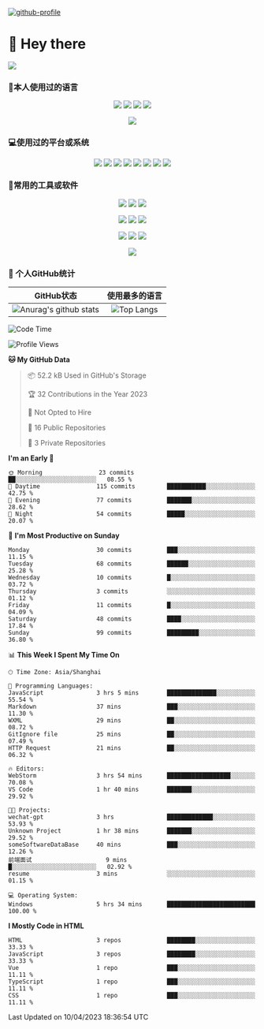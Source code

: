 [![github-profile](https://files.catbox.moe/y2j7f9.svg)](https://www.calligrapher.ai/)

# 👋 Hey there

![](https://count.getloli.com/get/@mijaclan?theme=rule34)


### 🧐本人使用过的语言

<p align="center">
	<img src="https://img.shields.io/badge/GO-1.15-00acd7?logo=Go&logoColor=00acd7"/>
	<img src="https://img.shields.io/badge/Java-8-e0161a?logo=Java&logoColor=e0161a"/>
	<img src="https://img.shields.io/badge/JavaScript-es6-efd81d?logo=JavaScript&logoColor=efd81d"/>
	<img src="https://img.shields.io/badge/Python-3.9-326c9c?logo=Python&logoColor=326c9c"/>
</p>
<p align="center">
    <img src="https://img.shields.io/badge/Shell-1.0-3e484a?logo=GNU%20Bash&logoColor=ffffff"/>
</p>

### 💻使用过的平台或系统

<p align="center">
<img src="https://img.shields.io/badge/Android--0?style=social&logo=Android&logoColor=3DDC84"/>
<img src="https://img.shields.io/badge/ios--0?style=social&logo=ios&logoColor=C0C0C0"/>
<img src="https://img.shields.io/badge/HarmonyOS--0?style=social&logo=HarmonyOS&logoColor=000001"/>
<img src="https://img.shields.io/badge/Windows10--0?style=social&logo=Windows&logoColor=0078D6"/>
<img src="https://img.shields.io/badge/macOS--0?style=social&logo=macOS&logoColor=e7e7e7"/>
<img src="https://img.shields.io/badge/Centos8--0?style=social&logo=Centos&logoColor=262577"/>
<img src="https://img.shields.io/badge/Ubuntu--0?style=social&logo=Ubuntu&logoColor=E95420"/>
<img src="https://img.shields.io/badge/Kali--0?style=social&logo=Kali%20Linux&logoColor=E95420"/>
</p>
<p align="center">

</p>

### 🔧常用的工具或软件

<p align="center">
<img src="https://img.shields.io/badge/Androidstudio-安卓开发-3DDC84?style=flat-square&logo=Android%20Studio&labelColor=ffffff&logoColor=3DDC84"/>
<img src="https://img.shields.io/badge/WebStorm-Vue&React开发-07c3f2?style=flat-square&logo=WebStorm&labelColor=ffffff&logoColor=000000"/>
<img src="https://img.shields.io/badge/PyCharm-Python开发-21d789?style=flat-square&logo=PyCharm&labelColor=ffffff&logoColor=000000"/>
</p>
<p align="center">
<img src="https://img.shields.io/badge/VsCode-软件开发-007ACC?style=flat-square&logo=Visual%20Studio%20Code&labelColor=ffffff&logoColor=007ACC"/>
<img src="https://img.shields.io/badge/MySQL-结构型数据库-4479A1?style=flat-square&logo=MySQL&labelColor=ffffff&logoColor=4479A1"/>
<img src="https://img.shields.io/badge/MongoDB-文档型数据库-47A248?style=flat-square&logo=MongoDB&labelColor=ffffff&logoColor=47A248"/>
</p>

<p align="center">
<img src="https://img.shields.io/badge/Chrome-浏览器-4285F4?style=flat-square&logo=Google%20Chrome&labelColor=ffffff&logoColor=4285F4"/>
<img src="https://img.shields.io/badge/Firefox-浏览器-20123A?style=flat-square&logo=Firefox%20Firefox&labelColor=ffffff&logoColor=20123A"/>
<img src="https://img.shields.io/badge/Edge-浏览器-0078D7?style=flat-square&logo=Microsoft%20Edge&labelColor=ffffff&logoColor=0078D7"/>
</p>

<p align="center">

<img src="https://img.shields.io/badge/Photoshop-P图工具-31A8FF?style=flat-square&logo=Adobe%20Photoshop&labelColor=ffffff&logoColor=31A8FF"/>

</p>


### 🥳 个人GitHub统计

|                          GitHub状态                          |                        使用最多的语言                        |
| :----------------------------------------------------------: | :----------------------------------------------------------: |
| ![Anurag's github stats](https://github-readme-stats.vercel.app/api?username=mijaclan) | ![Top Langs](https://github-readme-stats.vercel.app/api/top-langs/?username=mijaclan&&hide=tsql) |


<!--START_SECTION:waka-->
![Code Time](http://img.shields.io/badge/Code%20Time-660%20hrs%2015%20mins-blue)

![Profile Views](http://img.shields.io/badge/Profile%20Views-40-blue)

**🐱 My GitHub Data** 

> 📦 52.2 kB Used in GitHub's Storage 
 > 
> 🏆 32 Contributions in the Year 2023
 > 
> 🚫 Not Opted to Hire
 > 
> 📜 16 Public Repositories 
 > 
> 🔑 3 Private Repositories 
 > 
**I'm an Early 🐤** 

```text
🌞 Morning                23 commits          ██░░░░░░░░░░░░░░░░░░░░░░░   08.55 % 
🌆 Daytime                115 commits         ███████████░░░░░░░░░░░░░░   42.75 % 
🌃 Evening                77 commits          ███████░░░░░░░░░░░░░░░░░░   28.62 % 
🌙 Night                  54 commits          █████░░░░░░░░░░░░░░░░░░░░   20.07 % 
```
📅 **I'm Most Productive on Sunday** 

```text
Monday                   30 commits          ███░░░░░░░░░░░░░░░░░░░░░░   11.15 % 
Tuesday                  68 commits          ██████░░░░░░░░░░░░░░░░░░░   25.28 % 
Wednesday                10 commits          █░░░░░░░░░░░░░░░░░░░░░░░░   03.72 % 
Thursday                 3 commits           ░░░░░░░░░░░░░░░░░░░░░░░░░   01.12 % 
Friday                   11 commits          █░░░░░░░░░░░░░░░░░░░░░░░░   04.09 % 
Saturday                 48 commits          ████░░░░░░░░░░░░░░░░░░░░░   17.84 % 
Sunday                   99 commits          █████████░░░░░░░░░░░░░░░░   36.80 % 
```


📊 **This Week I Spent My Time On** 

```text
🕑︎ Time Zone: Asia/Shanghai

💬 Programming Languages: 
JavaScript               3 hrs 5 mins        ██████████████░░░░░░░░░░░   55.54 % 
Markdown                 37 mins             ███░░░░░░░░░░░░░░░░░░░░░░   11.30 % 
WXML                     29 mins             ██░░░░░░░░░░░░░░░░░░░░░░░   08.72 % 
GitIgnore file           25 mins             ██░░░░░░░░░░░░░░░░░░░░░░░   07.49 % 
HTTP Request             21 mins             ██░░░░░░░░░░░░░░░░░░░░░░░   06.32 % 

🔥 Editors: 
WebStorm                 3 hrs 54 mins       ██████████████████░░░░░░░   70.08 % 
VS Code                  1 hr 40 mins        ███████░░░░░░░░░░░░░░░░░░   29.92 % 

🐱‍💻 Projects: 
wechat-gpt               3 hrs               █████████████░░░░░░░░░░░░   53.93 % 
Unknown Project          1 hr 38 mins        ███████░░░░░░░░░░░░░░░░░░   29.52 % 
someSoftwareDataBase     40 mins             ███░░░░░░░░░░░░░░░░░░░░░░   12.26 % 
前端面试                     9 mins              █░░░░░░░░░░░░░░░░░░░░░░░░   02.92 % 
resume                   3 mins              ░░░░░░░░░░░░░░░░░░░░░░░░░   01.15 % 

💻 Operating System: 
Windows                  5 hrs 34 mins       █████████████████████████   100.00 % 
```

**I Mostly Code in HTML** 

```text
HTML                     3 repos             ████████░░░░░░░░░░░░░░░░░   33.33 % 
JavaScript               3 repos             ████████░░░░░░░░░░░░░░░░░   33.33 % 
Vue                      1 repo              ███░░░░░░░░░░░░░░░░░░░░░░   11.11 % 
TypeScript               1 repo              ███░░░░░░░░░░░░░░░░░░░░░░   11.11 % 
CSS                      1 repo              ███░░░░░░░░░░░░░░░░░░░░░░   11.11 % 
```




 Last Updated on 10/04/2023 18:36:54 UTC
<!--END_SECTION:waka-->

